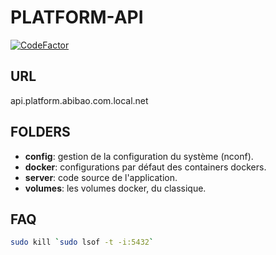 # PLATFORM-API

[![CodeFactor](https://www.codefactor.io/repository/github/abibao/platform-api/badge/master)](https://www.codefactor.io/repository/github/abibao/platform-api/overview/master)

## URL
api.platform.abibao.com.local.net

## FOLDERS
- __config__: gestion de la configuration du système (nconf).
- __docker__: configurations par défaut des containers dockers.
- __server__: code source de l'application.
- __volumes__: les volumes docker, du classique.

## FAQ
```sh
sudo kill `sudo lsof -t -i:5432`
```
